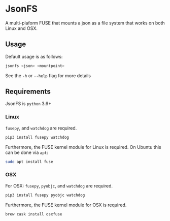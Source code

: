 # JsonFS

A multi-plaform FUSE that mounts a json as a file system that works on both Linux and OSX.

## Usage

Default usage is as follows:
```bash
jsonfs <json> <mountpoint>
```
See the `-h` or `--help` flag for more details

## Requirements

JsonFS is `python` 3.6+

### Linux

 `fusepy`, and `watchdog` are required.
```bash
pip3 install fusepy watchdog
```

Furthermore, the FUSE kernel module for Linux is required. On Ubuntu this can be done via `apt`:
```bash
sudo apt install fuse
```

### OSX

For OSX: `fusepy`, `pyobjc`, and `watchdog` are required.
```bash
pip3 install fusepy pyobjc watchdog
```

Furthermore, the FUSE kernel module for OSX is required.
```
brew cask install osxfuse
```
